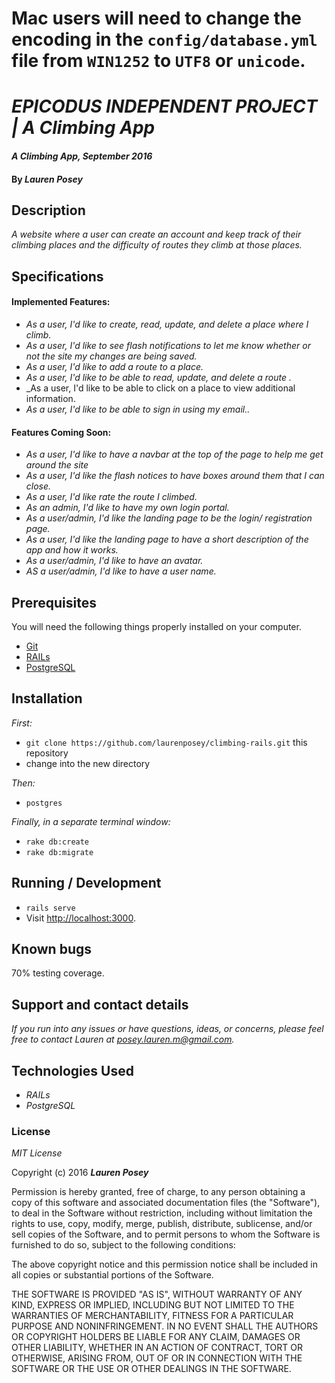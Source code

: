 # Mac users will need to change the encoding in the `config/database.yml` file from `WIN1252` to `UTF8` or `unicode`.

# _EPICODUS INDEPENDENT PROJECT | A Climbing App_

#### _A Climbing App, September 2016_

#### By _**Lauren Posey**_

## Description

_A website where a user can create an account and  keep track of their climbing places and the difficulty of routes they climb at those places._

## Specifications
#### Implemented Features:
* _As a user, I'd like to create, read, update, and delete a place where I climb._
* _As a user, I'd like to see flash notifications to let me know whether or not the site my changes are being saved._
* _As a user, I'd like to add a route to a place._
* _As a user, I'd like to be able to read, update, and delete a route ._
* _As a user, I'd like to be able to click on a place to view additional information.
* _As a user, I'd like to be able to sign in using my email.._

#### Features Coming Soon:
* _As a user, I'd like to have a navbar at the top of the page to help me get around the site_
* _As a user, I'd like the flash notices to have boxes around them that I can close._
* _As a user, I'd like rate the route I climbed._
* _As an admin, I'd like to have my own login portal._
* _As a user/admin, I'd like the landing page to be the login/ registration page._
* _As a user, I'd like the landing page to have a short description of the app and how it works._
* _As a user/admin, I'd like to have an avatar._
* _AS a user/admin, I'd like to have a user name._

## Prerequisites

You will need the following things properly installed on your computer.

* [Git](http://git-scm.com/)
* [RAILs](http://railsinstaller.org/en)
* [PostgreSQL](https://www.postgresql.org/download/)


## Installation

_First:_
* `git clone https://github.com/laurenposey/climbing-rails.git` this repository
* change into the new directory

_Then:_
* `postgres`

_Finally, in a separate terminal window:_
* `rake db:create`
* `rake db:migrate`

## Running / Development

* `rails serve`
* Visit [http://localhost:3000](http://localhost:3000).

## Known bugs

70% testing coverage.

## Support and contact details

_If you run into any issues or have questions, ideas, or concerns, please feel free to contact Lauren at <a href="mailto:posey.lauren.m@gmail.com">posey.lauren.m@gmail.com</a>._

## Technologies Used

* _RAILs_
* _PostgreSQL_

### License

*MIT License*

Copyright (c) 2016 **_Lauren Posey_**

Permission is hereby granted, free of charge, to any person obtaining a copy of this software and associated documentation files (the "Software"), to deal in the Software without restriction, including without limitation the rights to use, copy, modify, merge, publish, distribute, sublicense, and/or sell copies of the Software, and to permit persons to whom the Software is furnished to do so, subject to the following conditions:

The above copyright notice and this permission notice shall be included in all copies or substantial portions of the Software.

THE SOFTWARE IS PROVIDED "AS IS", WITHOUT WARRANTY OF ANY KIND, EXPRESS OR IMPLIED, INCLUDING BUT NOT LIMITED TO THE WARRANTIES OF MERCHANTABILITY, FITNESS FOR A PARTICULAR PURPOSE AND NONINFRINGEMENT. IN NO EVENT SHALL THE AUTHORS OR COPYRIGHT HOLDERS BE LIABLE FOR ANY CLAIM, DAMAGES OR OTHER LIABILITY, WHETHER IN AN ACTION OF CONTRACT, TORT OR OTHERWISE, ARISING FROM, OUT OF OR IN CONNECTION WITH THE SOFTWARE OR THE USE OR OTHER DEALINGS IN THE SOFTWARE.
